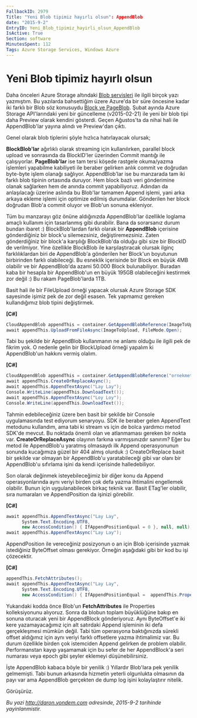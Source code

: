 ```yaml
---
FallbackID: 2979
Title: "Yeni Blob tipimiz hayırlı olsun": AppendBlob
date: "2015-9-2"
EntryID: Yeni_Blob_tipimiz_hayirli_olsun_AppendBlob
IsActive: True
Section: software
MinutesSpent: 112
Tags: Azure Storage Services, Windows Azure
---
```

# Yeni Blob tipimiz hayırlı olsun
Daha önceleri Azure Storage altındaki [Blob servisleri](http://daron.yondem.com/software/search/blob) ile ilgili birçok yazı yazmıştım. Bu yazılarda bahsettiğim üzere Azure'da bir süre öncesine kadar iki farklı bir Blob söz konusuydu [Block ve PageBlob](http://daron.yondem.com/software/post/BlockBlob_ve_PageBlob_Detaylari_SDK2_5). Şubat ayında Azure Storage API'larındaki yeni bir güncelleme (v2015-02-21) ile yeni bir blob tipi daha Preview olarak kendini gösterdi. Geçen Ağustos'ta da nihai hali ile AppendBlob'lar yayına alındı ve Preview'dan çıktı.

Genel olarak blob tiplerini şöyle hızlıca hatırlayacak olursak;

**BlockBlob'lar** ağırlıklı olarak streaming için kullanılırken, parallel block upload ve sonrasında da BlockID'ler üzerinden Commit mantığı ile çalışıyorlar. **PageBlob'lar** ise tam tersi köşede rastgele okuma/yazma işlemleri yapabilme kabiliyeti ile beraber gelirken anlık commit ve doğrudan byte-byte işlem olanağı sağlıyor. AppendBlob'lar ise bu manzarada tam iki farklı blob tipinin ortasında duruyor. Hem block bazlı veri gönderimine olanak sağlarken hem de anında commit yapabiliyoruz. Adından da anlaşılacağı üzerine aslında bu Blob'lar tamamen Append işlemi, yani arka arkaya ekleme işlemi için optimize edilmiş durumdalar. Gönderilen her block doğrudan Blob'a commit oluyor ve Blob'un sonuna ekleniyor.

Tüm bu manzarayı göz önüne aldığınızda AppendBlob'lar özellikle loglama amaçlı kullanım için tasarlanmış gibi durabilir. Bana da sorarsanız durum bundan ibaret :) BlockBlob'lardan farklı olarak bir **AppendBlob** içerisine gönderdiğiniz bir block'u silemezsiniz, değiştiremezsiniz. Zaten gönderdiğiniz bir block'a karşılığı BlockBlob'da olduğu gibi size bir BlockID de verilmiyor. Yine özellikle BlockBlob ile karşılaştıracak olursak ilginç farklılıklardan biri de AppendBlob'a gönderilen her Block'un boyutunun birbirinden farklı olabileceği. Bu esneklik içerisinde bir Block en büyük 4MB olabilir ve bir AppendBlob'da azami 50.000 Block bulunabiliyor. Buradan kaba bir hesapla bir AppendBlob'un en büyük 195GB olabileceğini kestirmek zor değil :) Bu rakam PageBlob'larda 1TB.

Basit hali ile bir FileUpload örneği yapacak olursak Azure Storage SDK sayesinde işimiz pek de zor değil esasen. Tek yapmamız gereken kullandığımız blob tipini değiştirmek.

**[C\#]**
```cs
CloudAppendBlob appendThis = container.GetAppendBlobReference(ImageToUpload);
await appendThis.UploadFromFileAsync(ImageToUpload, FileMode.Open);
```
Tabi bu şekilde bir AppendBlob kullanmanın ne anlamı olduğu ile ilgili pek de fikrim yok. O nedenle gelin bir BlockUpload örneği yapalım ki AppendBlob'un hakkını vermiş olalım.

**[C\#]**
```cs
CloudAppendBlob appendThis = container.GetAppendBlobReference("ornekmetin.txt");
await appendThis.CreateOrReplaceAsync();
await appendThis.AppendTextAsync("Lay Lay");
Console.WriteLine(appendThis.DownloadText());
await appendThis.AppendTextAsync("Loy Loy");
Console.WriteLine(appendThis.DownloadText());
```

Tahmin edebileceğiniz üzere ben basit bir şekilde bir Console uygulamasında test ediyorum senaryoyu. SDK ile beraber gelen AppendText metodunu kullandım, ama tabi ki stream vs için de bolca yardımcı metod SDK'de mevcut. Bu noktada önemli olan ve atlanmaması gereken bir nokta var. **CreateOrReplaceAsync** olayının farkına varmışsınızdır sanırım? Eğer bu metod ile AppendBlob'u yaratmış olmasaydı ilk Append operasyonunun sonunda kucağımıza güzel bir 404 almış olurduk :) CreateOrReplace basit bir şekilde var olmayan bir AppendBlob'u yaratabileceği gibi var olanı bir AppendBlob'u sıfırlama işini da kendi içerisinde halledebiliyor. 

Son olarak değinmek isteyebileceğimiz bir diğer konu da Append operasyonlarında aynı veriyi birden çok defa yazma ihtimalini engellemek olabilir. Bunun için uygulanabilecek birkaç teknik var. Basit ETag'ler olabilir, sıra numaraları ve AppendPosition da işinizi görebilir. 

**[C\#]**
```cs
await appendThis.AppendTextAsync("Lay Lay", 
      System.Text.Encoding.UTF8, 
      new AccessCondition() { IfAppendPositionEqual = 0 }, null, null);
await appendThis.AppendTextAsync("Lay Lay");
```     
AppendPosition ile vereceğiniz posizyonun o an için Blob içerisinde yazmak istediğiniz ByteOffset olması gerekiyor. Örneğin aşağıdaki gibi bir kod bu işi çözecektir.

**[C\#]**
```cs
appendThis.FetchAttributes();
await appendThis.AppendTextAsync("Lay Lay",
      System.Text.Encoding.UTF8,
      new AccessCondition() { IfAppendPositionEqual =  appendThis.Properties.Length }, null, null);
```
Yukarıdaki kodda önce Blob'un **FetchAttributes** ile Properties kolleksiyonunu alıyoruz. Sonra da blobun toplam büyüklüğüne bakıp en sonuna oturacak yeni bir AppendBlock gönderiyoruz. Aynı ByteOffset'e iki kere yazamayacağımız için alt satırdaki Append işleminin iki defa gerçekleşmesi mümkün değil. Tabi tüm operasyona baktığınızda sürekli offset aldığımız için aynı veriyi farklı offsetlere yazma ihtimalimiz var. Bu durum özellikle birden çok istemciden Append gelirken de problem olabilir. Performanstan kayıp yaşamamak için bu sefer de her AppendBlock'a seri numarası veya epoch gibi şeyler eklemeyi düşünebilirsiniz.

İşte AppendBlob kabaca böyle bir yenilik :) Yıllardır Blob'lara pek yenilik gelmemişti. Tabi bunun arkasında hizmetin yeterli olgunlukta olmasının da payı var ama AppendBlob gerçekten de dump log işini kolaylaştırır nitelik. 

Görüşürüz.




*Bu yazi http://daron.yondem.com adresinde, 2015-9-2 tarihinde yayinlanmistir.*
